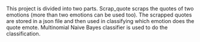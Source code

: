 This project is divided into two parts. Scrap_quote scraps the quotes of two emotions (more than two emotions can be used too). The scrapped quotes are stored in a json file and then used in classifying which emotion does the quote emote. Multinomial Naive Bayes classifier is used to do the classification.  
